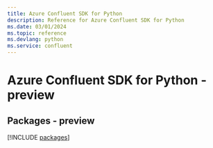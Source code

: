 ```yaml
---
title: Azure Confluent SDK for Python
description: Reference for Azure Confluent SDK for Python
ms.date: 03/01/2024
ms.topic: reference
ms.devlang: python
ms.service: confluent
---
```

# Azure Confluent SDK for Python - preview
## Packages - preview
[!INCLUDE [packages](confluent-index.md)]
